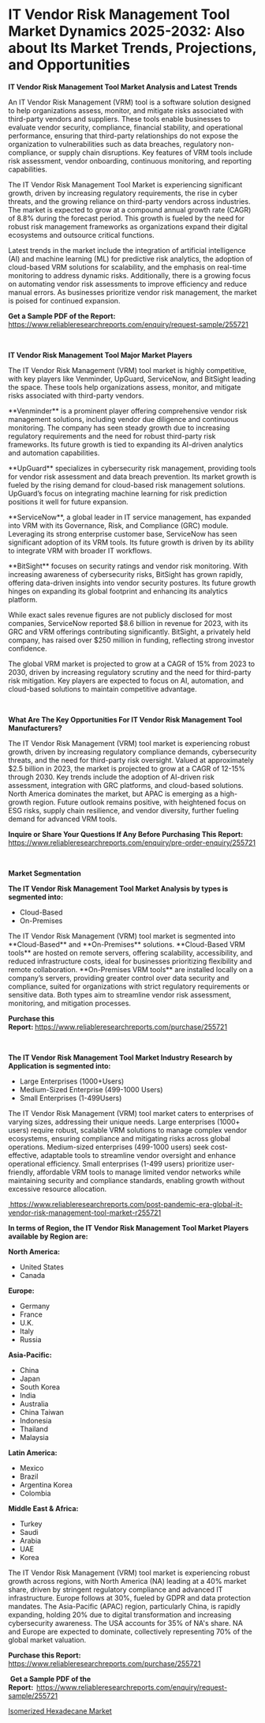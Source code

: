 <p><h1>IT Vendor Risk Management Tool Market Dynamics 2025-2032: Also about Its Market Trends, Projections, and Opportunities</h1></p><p><strong>IT Vendor Risk Management Tool Market Analysis and Latest Trends</strong></p>
<p><p>An IT Vendor Risk Management (VRM) tool is a software solution designed to help organizations assess, monitor, and mitigate risks associated with third-party vendors and suppliers. These tools enable businesses to evaluate vendor security, compliance, financial stability, and operational performance, ensuring that third-party relationships do not expose the organization to vulnerabilities such as data breaches, regulatory non-compliance, or supply chain disruptions. Key features of VRM tools include risk assessment, vendor onboarding, continuous monitoring, and reporting capabilities.</p><p>The IT Vendor Risk Management Tool Market is experiencing significant growth, driven by increasing regulatory requirements, the rise in cyber threats, and the growing reliance on third-party vendors across industries. The market is expected to grow at a compound annual growth rate (CAGR) of 8.8% during the forecast period. This growth is fueled by the need for robust risk management frameworks as organizations expand their digital ecosystems and outsource critical functions.</p><p>Latest trends in the market include the integration of artificial intelligence (AI) and machine learning (ML) for predictive risk analytics, the adoption of cloud-based VRM solutions for scalability, and the emphasis on real-time monitoring to address dynamic risks. Additionally, there is a growing focus on automating vendor risk assessments to improve efficiency and reduce manual errors. As businesses prioritize vendor risk management, the market is poised for continued expansion.</p></p>
<p><strong>Get a Sample PDF of the Report:&nbsp;</strong> <a href="https://www.reliableresearchreports.com/enquiry/request-sample/255721?utm_campaign=41&utm_medium=2&utm_source=Github&utm_content=ia&utm_term=21012025&utm_id=it-vendor-risk-management-tool">https://www.reliableresearchreports.com/enquiry/request-sample/255721</a></p>
<p>&nbsp;</p>
<p><strong>IT Vendor Risk Management Tool Major Market Players</strong></p>
<p><p>The IT Vendor Risk Management (VRM) tool market is highly competitive, with key players like Venminder, UpGuard, ServiceNow, and BitSight leading the space. These tools help organizations assess, monitor, and mitigate risks associated with third-party vendors.</p><p>**Venminder** is a prominent player offering comprehensive vendor risk management solutions, including vendor due diligence and continuous monitoring. The company has seen steady growth due to increasing regulatory requirements and the need for robust third-party risk frameworks. Its future growth is tied to expanding its AI-driven analytics and automation capabilities.</p><p>**UpGuard** specializes in cybersecurity risk management, providing tools for vendor risk assessment and data breach prevention. Its market growth is fueled by the rising demand for cloud-based risk management solutions. UpGuard’s focus on integrating machine learning for risk prediction positions it well for future expansion.</p><p>**ServiceNow**, a global leader in IT service management, has expanded into VRM with its Governance, Risk, and Compliance (GRC) module. Leveraging its strong enterprise customer base, ServiceNow has seen significant adoption of its VRM tools. Its future growth is driven by its ability to integrate VRM with broader IT workflows.</p><p>**BitSight** focuses on security ratings and vendor risk monitoring. With increasing awareness of cybersecurity risks, BitSight has grown rapidly, offering data-driven insights into vendor security postures. Its future growth hinges on expanding its global footprint and enhancing its analytics platform.</p><p>While exact sales revenue figures are not publicly disclosed for most companies, ServiceNow reported $8.6 billion in revenue for 2023, with its GRC and VRM offerings contributing significantly. BitSight, a privately held company, has raised over $250 million in funding, reflecting strong investor confidence.</p><p>The global VRM market is projected to grow at a CAGR of 15% from 2023 to 2030, driven by increasing regulatory scrutiny and the need for third-party risk mitigation. Key players are expected to focus on AI, automation, and cloud-based solutions to maintain competitive advantage.</p></p>
<p>&nbsp;</p>
<p><strong>What Are The Key Opportunities For IT Vendor Risk Management Tool Manufacturers?</strong></p>
<p><p>The IT Vendor Risk Management (VRM) tool market is experiencing robust growth, driven by increasing regulatory compliance demands, cybersecurity threats, and the need for third-party risk oversight. Valued at approximately $2.5 billion in 2023, the market is projected to grow at a CAGR of 12-15% through 2030. Key trends include the adoption of AI-driven risk assessment, integration with GRC platforms, and cloud-based solutions. North America dominates the market, but APAC is emerging as a high-growth region. Future outlook remains positive, with heightened focus on ESG risks, supply chain resilience, and vendor diversity, further fueling demand for advanced VRM tools.</p></p>
<p><strong>Inquire or Share Your Questions If Any Before Purchasing This Report:</strong> <a href="https://www.reliableresearchreports.com/enquiry/pre-order-enquiry/255721?utm_campaign=41&utm_medium=2&utm_source=Github&utm_content=ia&utm_term=21012025&utm_id=it-vendor-risk-management-tool">https://www.reliableresearchreports.com/enquiry/pre-order-enquiry/255721</a></p>
<p>&nbsp;</p>
<p><strong>Market Segmentation</strong></p>
<p><strong>The IT Vendor Risk Management Tool Market Analysis by types is segmented into:</strong></p>
<p><ul><li>Cloud-Based</li><li>On-Premises</li></ul></p>
<p><p>The IT Vendor Risk Management (VRM) tool market is segmented into **Cloud-Based** and **On-Premises** solutions. **Cloud-Based VRM tools** are hosted on remote servers, offering scalability, accessibility, and reduced infrastructure costs, ideal for businesses prioritizing flexibility and remote collaboration. **On-Premises VRM tools** are installed locally on a company’s servers, providing greater control over data security and compliance, suited for organizations with strict regulatory requirements or sensitive data. Both types aim to streamline vendor risk assessment, monitoring, and mitigation processes.</p></p>
<p><strong>Purchase this Report:&nbsp;</strong><a href="https://www.reliableresearchreports.com/purchase/255721?utm_campaign=41&utm_medium=2&utm_source=Github&utm_content=ia&utm_term=21012025&utm_id=it-vendor-risk-management-tool">https://www.reliableresearchreports.com/purchase/255721</a></p>
<p>&nbsp;</p>
<p><strong>The IT Vendor Risk Management Tool Market Industry Research by Application is segmented into:</strong></p>
<p><ul><li>Large Enterprises (1000+Users)</li><li>Medium-Sized Enterprise (499-1000 Users)</li><li>Small Enterprises (1-499Users)</li></ul></p>
<p><p>The IT Vendor Risk Management (VRM) tool market caters to enterprises of varying sizes, addressing their unique needs. Large enterprises (1000+ users) require robust, scalable VRM solutions to manage complex vendor ecosystems, ensuring compliance and mitigating risks across global operations. Medium-sized enterprises (499-1000 users) seek cost-effective, adaptable tools to streamline vendor oversight and enhance operational efficiency. Small enterprises (1-499 users) prioritize user-friendly, affordable VRM tools to manage limited vendor networks while maintaining security and compliance standards, enabling growth without excessive resource allocation.</p></p>
<p><a href="https://www.reliableresearchreports.com/post-pandemic-era-global-it-vendor-risk-management-tool-market-r255721?utm_campaign=41&utm_medium=2&utm_source=Github&utm_content=ia&utm_term=21012025&utm_id=it-vendor-risk-management-tool">&nbsp;https://www.reliableresearchreports.com/post-pandemic-era-global-it-vendor-risk-management-tool-market-r255721</a></p>
<p><strong>In terms of Region, the IT Vendor Risk Management Tool Market Players available by Region are:</strong></p>
<p>
    <p> <strong> North America: </strong>
        <ul>
            <li>United States</li>
            <li>Canada</li>
        </ul>
        </p> 
    <p> <strong> Europe: </strong>
        <ul>
            <li>Germany</li>
            <li>France</li>
            <li>U.K.</li>
            <li>Italy</li>
            <li>Russia</li>
        </ul>
        </p> 
    <p> <strong> Asia-Pacific: </strong>
        <ul>
            <li>China</li>
            <li>Japan</li>
            <li>South Korea</li>
            <li>India</li>
            <li>Australia</li>
            <li>China Taiwan</li>
            <li>Indonesia</li>
            <li>Thailand</li>
            <li>Malaysia</li>
        </ul>
        </p> 
    <p> <strong> Latin America: </strong>
        <ul>
            <li>Mexico</li>
            <li>Brazil</li>
            <li>Argentina Korea</li>
            <li>Colombia</li>
        </ul>
        </p> 
    <p> <strong> Middle East & Africa: </strong>
        <ul>
            <li>Turkey</li>
            <li>Saudi</li>
            <li>Arabia</li>
            <li>UAE</li>
            <li>Korea</li>
        </ul>
    </p>
    </p>
<p><p>The IT Vendor Risk Management (VRM) tool market is experiencing robust growth across regions, with North America (NA) leading at a 40% market share, driven by stringent regulatory compliance and advanced IT infrastructure. Europe follows at 30%, fueled by GDPR and data protection mandates. The Asia-Pacific (APAC) region, particularly China, is rapidly expanding, holding 20% due to digital transformation and increasing cybersecurity awareness. The USA accounts for 35% of NA's share. NA and Europe are expected to dominate, collectively representing 70% of the global market valuation.</p></p>
<p><strong>Purchase this Report: </strong><a href="https://www.reliableresearchreports.com/purchase/255721?utm_campaign=41&utm_medium=2&utm_source=Github&utm_content=ia&utm_term=21012025&utm_id=it-vendor-risk-management-tool">https://www.reliableresearchreports.com/purchase/255721</a></p>
<p>&nbsp;<strong>Get a Sample PDF of the Report:&nbsp;&nbsp;</strong><a href="https://www.reliableresearchreports.com/enquiry/request-sample/255721?utm_campaign=41&utm_medium=2&utm_source=Github&utm_content=ia&utm_term=21012025&utm_id=it-vendor-risk-management-tool">https://www.reliableresearchreports.com/enquiry/request-sample/255721</a></p>
<p><strong></strong></p>
<p><p><a href="https://github.com/nicoletavirag/Market-Research-Report-List-5/blob/main/isomerized-hexadecane-market.md?utm_campaign=41&utm_medium=2&utm_source=Github&utm_content=ia&utm_term=21012025&utm_id=it-vendor-risk-management-tool">Isomerized Hexadecane Market</a></p></p>